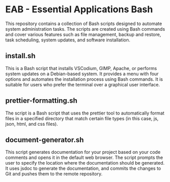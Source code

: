 # EAB - Essential Applications Bash
This repository contains a collection of Bash scripts designed to automate system administration tasks. The scripts are created using Bash commands and cover various features such as file management, backup and restore, task scheduling, system updates, and software installation.
## install.sh
This is a Bash script that installs VSCodium, GIMP, Apache, or performs system updates on a Debian-based system. It provides a menu with four options and automates the installation process using Bash commands. It is suitable for users who prefer the terminal over a graphical user interface.
## prettier-formatting.sh
The script is a Bash script that uses the prettier tool to automatically format files in a specified directory that match certain file types (in this case, js, json, html, and css files).
## document-generator.sh
This script generates documentation for your project based on your code comments and opens it in the default web browser. The script prompts the user to specify the location where the documentation should be generated. It uses jsdoc to generate the documentation, and commits the changes to Git and pushes them to the remote repository.
